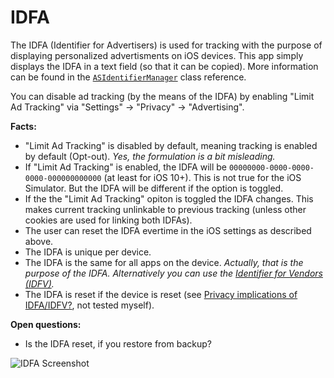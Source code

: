 # IDFA

The IDFA (Identifier for Advertisers) is used for tracking with the purpose of displaying personalized advertisments on iOS devices. This app simply displays the IDFA in a text field (so that it can be copied). More information can be found in the [`ASIdentifierManager`](https://developer.apple.com/reference/adsupport/asidentifiermanager) class reference.

You can disable ad tracking (by the means of the IDFA) by enabling "Limit Ad Tracking" via "Settings" → "Privacy" → "Advertising".

**Facts:**

- "Limit Ad Tracking" is disabled by default, meaning tracking is enabled by default (Opt-out).
  *Yes, the formulation is a bit misleading.*
- If "Limit Ad Tracking" is enabled, the IDFA will be `00000000-0000-0000-0000-000000000000` (at least for iOS 10+). This is not true for the iOS Simulator. But the IDFA will be different if the option is toggled.
- If the the "Limit Ad Tracking" opiton is toggled the IDFA changes. This makes current tracking unlinkable to previous tracking (unless other cookies are used for linking both IDFAs).
- The user can reset the IDFA evertime in the iOS settings as described above.
- The IDFA is unique per device.
- The IDFA is the same for all apps on the device.
  *Actually, that is the purpose of the IDFA. Alternatively you can use the [Identifier for Vendors (IDFV)](https://developer.apple.com/reference/uikit/uidevice/1620059-identifierforvendor).*
- The IDFA is reset if the device is reset (see [Privacy implications of IDFA/IDFV?](http://security.stackexchange.com/a/22720/100009), not tested myself).

**Open questions:**

- Is the IDFA reset, if you restore from backup?


![IDFA Screenshot](https://github.com/blochberger/IDFA/raw/master/screenshot-thumb.png)